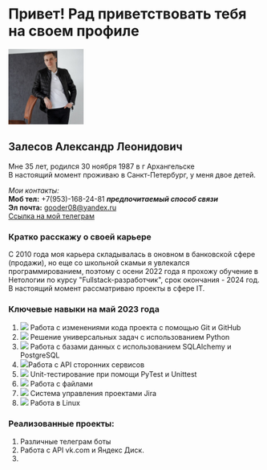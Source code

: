 # Привет! Рад приветствовать тебя на своем профиле

<img src="ava.jpg" width="150" height="150"> 

## Залесов Александр Леонидович

Мне 35 лет, родился 30 ноября 1987 в г Архангельске  
В настоящий момент проживаю в Санкт-Петербург, у меня двое детей.

_Мои контакты:_  
**Моб тел:** +7(953)-168-24-81 ***предпочитаемый способ связи***  
**Эл почта:** gooder08@yandex.ru   
[Ссылка на мой телеграм](https://t.me/gooder08)

### Кратко расскажу о своей карьере  
<div class="text-justify">С 2010 года моя карьера складывалась в оновном в банковской сфере (продажи), 
но еще со школьной скамьи я увлекался программированием, поэтому с осени 2022 года  
я прохожу обучение в Нетологии по курсу "Fullstack-разработчик", срок окончания - 2024 год.  
В настоящий момент рассматриваю проекты в сфере IT.</div>

### Ключевые навыки на май 2023 года
1. <img src="tools_GIT_color.png"> Работа с изменениями кода проекта с помощью Git и GitHub
2. <img src="tools_Python_color.png"> Решение универсальных задач с использованием Python
3. <img src="tools_PostgreSQL_color.png"> Работа с базами данных с использованием SQLAlchemy и PostgreSQL
4. <img src="tools_API_color.png">Работа с API сторонних сервисов
5. <img src="tools_Python_color.png"> Unit-тестирование при помощи PyTest и Unittest
6. <img src="tools_XML.JSON.YAML.CSV_black.png"> Работа с файлами
7. <img src="tools_JIRA_color.png"> Система управления проектами Jira
8. <img src="tools_Linux_color"> Работа в Linux

### Реализованные проекты:
1. Различные телеграм боты
2. Работа с API vk.com и Яндекс Диск.
3. 


